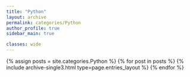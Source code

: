 ```yaml
---
title: "Python"
layout: archive
permalink: categories/Python
author_profile: true
sidebar_main: true

classes: wide
---
```



{% assign posts = site.categories.Python %}
{% for post in posts %} {% include archive-single3.html type=page.entries_layout %} {% endfor %}